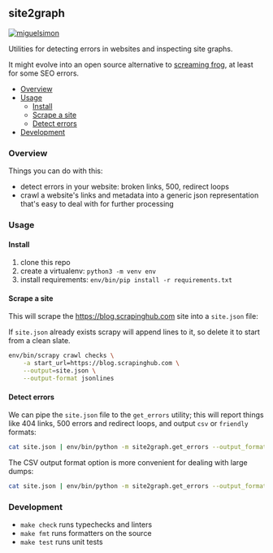 ## site2graph

[![miguelsimon](https://circleci.com/gh/miguelsimon/site2graph.svg?style=shield)](https://circleci.com/gh/miguelsimon/site2graph)

Utilities for detecting errors in websites and inspecting site graphs.

It might evolve into an open source alternative to [screaming frog](https://www.screamingfrog.co.uk/seo-spider/), at least for some SEO errors.

* [Overview](#Overview)
* [Usage](#Usage)
  * [Install](#Install)
  * [Scrape a site](#Scrape-a-site)
  * [Detect errors](#Detect-errors)
* [Development](#Development)

### Overview

Things you can do with this:

* detect errors in your website: broken links, 500, redirect loops
* crawl a website's links and metadata into a generic json representation that's easy to deal with for further processing

### Usage

#### Install

1. clone this repo
2. create a virtualenv: `python3 -m venv env`
3. install requirements: `env/bin/pip install -r requirements.txt`

#### Scrape a site

This will scrape the https://blog.scrapinghub.com site into a `site.json` file:

If `site.json` already exists scrapy will append lines to it, so delete it to start from a clean slate.

```bash
env/bin/scrapy crawl checks \
    -a start_url=https://blog.scrapinghub.com \
    --output=site.json \
    --output-format jsonlines
```

#### Detect errors

We can pipe the `site.json` file to the `get_errors` utility; this will report things like 404 links, 500 errors and redirect loops, and output `csv` or `friendly` formats:

```bash
cat site.json | env/bin/python -m site2graph.get_errors --output_format friendly
```

The CSV output format option is more convenient for dealing with large dumps:

```bash
cat site.json | env/bin/python -m site2graph.get_errors --output_format csv
```

### Development

* `make check` runs typechecks and linters
* `make fmt` runs formatters on the source
* `make test` runs unit tests
